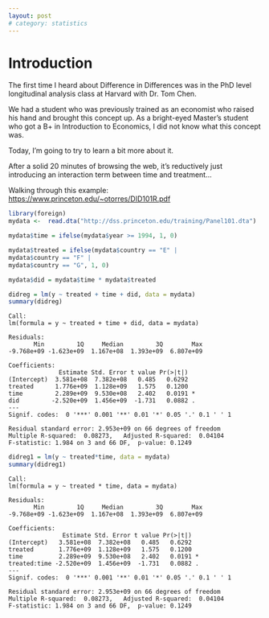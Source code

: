 ```yaml
---
layout: post
# category: statistics
---
```

# Introduction

The first time I heard about Difference in Differences was in the PhD
level longitudinal analysis class at Harvard with Dr. Tom Chen.

We had a student who was previously trained as an economist who raised
his hand and brought this concept up. As a bright-eyed Master’s student
who got a B+ in Introduction to Economics, I did not know what this
concept was.

Today, I’m going to try to learn a bit more about it.

After a solid 20 minutes of browsing the web, it’s reductively just
introducing an interaction term between time and treatment…

Walking through this example:
https://www.princeton.edu/~otorres/DID101R.pdf

``` r
library(foreign)
mydata <-  read.dta("http://dss.princeton.edu/training/Panel101.dta")

mydata$time = ifelse(mydata$year >= 1994, 1, 0)

mydata$treated = ifelse(mydata$country == "E" |
mydata$country == "F" |
mydata$country == "G", 1, 0)

mydata$did = mydata$time * mydata$treated
```

``` r
didreg = lm(y ~ treated + time + did, data = mydata)
summary(didreg)
```


    Call:
    lm(formula = y ~ treated + time + did, data = mydata)

    Residuals:
           Min         1Q     Median         3Q        Max 
    -9.768e+09 -1.623e+09  1.167e+08  1.393e+09  6.807e+09 

    Coefficients:
                  Estimate Std. Error t value Pr(>|t|)  
    (Intercept)  3.581e+08  7.382e+08   0.485   0.6292  
    treated      1.776e+09  1.128e+09   1.575   0.1200  
    time         2.289e+09  9.530e+08   2.402   0.0191 *
    did         -2.520e+09  1.456e+09  -1.731   0.0882 .
    ---
    Signif. codes:  0 '***' 0.001 '**' 0.01 '*' 0.05 '.' 0.1 ' ' 1

    Residual standard error: 2.953e+09 on 66 degrees of freedom
    Multiple R-squared:  0.08273,   Adjusted R-squared:  0.04104 
    F-statistic: 1.984 on 3 and 66 DF,  p-value: 0.1249

``` r
didreg1 = lm(y ~ treated*time, data = mydata)
summary(didreg1)
```


    Call:
    lm(formula = y ~ treated * time, data = mydata)

    Residuals:
           Min         1Q     Median         3Q        Max 
    -9.768e+09 -1.623e+09  1.167e+08  1.393e+09  6.807e+09 

    Coefficients:
                   Estimate Std. Error t value Pr(>|t|)  
    (Intercept)   3.581e+08  7.382e+08   0.485   0.6292  
    treated       1.776e+09  1.128e+09   1.575   0.1200  
    time          2.289e+09  9.530e+08   2.402   0.0191 *
    treated:time -2.520e+09  1.456e+09  -1.731   0.0882 .
    ---
    Signif. codes:  0 '***' 0.001 '**' 0.01 '*' 0.05 '.' 0.1 ' ' 1

    Residual standard error: 2.953e+09 on 66 degrees of freedom
    Multiple R-squared:  0.08273,   Adjusted R-squared:  0.04104 
    F-statistic: 1.984 on 3 and 66 DF,  p-value: 0.1249
